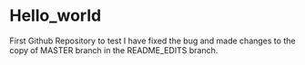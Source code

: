 # Hello_world
First Github Repository to test
I have fixed the bug and made changes to the copy of MASTER branch in the README_EDITS branch.
